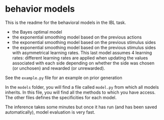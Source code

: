 # behavior models

This is the readme for the behavioral models in the IBL task. 
- the Bayes optimal model
- the exponential smoothing model based on the previous actions
- the exponential smoothing model based on the previous stimulus sides
- the exponential smoothing model based on the previous stimulus sides with asymmetrical learning rates. This last model assumes 4 learning rates: different learning rates are applied when updating the values associated with each side depending on whether the side was chosen (or unchosen) and rewarded (or unrewarded).

See the `example.py` file for an example on prior generation

In the `models` folder, you will find a file called `model.py` from which all models inherits. In this file, you will find all the methods to which you have access. The other files defines the specificities for each model.

The inference takes some minutes but once it has run (and has been saved automatically), model evaluation is very fast.
